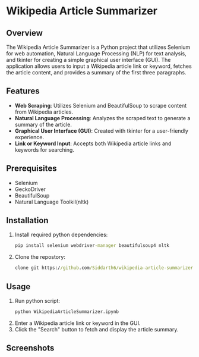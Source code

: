 # Wikipedia Article Summarizer
## Overview
The Wikipedia Article Summarizer is a Python project that utilizes Selenium for web automation, Natural Language Processing (NLP) for text analysis, and tkinter for creating a simple graphical user interface (GUI). The application allows users to input a Wikipedia article link or keyword, fetches the article content, and provides a summary of the first three paragraphs.

## Features
- **Web Scraping**: Utilizes Selenium and BeautifulSoup to scrape content from Wikipedia articles.
- **Natural Language Processing**: Analyzes the scraped text to generate a summary of the article.
- **Graphical User Interface (GUI)**: Created with tkinter for a user-friendly experience.
- **Link or Keyword Input**: Accepts both Wikipedia article links and keywords for searching.

## Prerequisites
- Selenium
- GeckoDriver
- BeautifulSoup
- Natural Language Toolkil(nltk)

## Installation
1. Install required python dependencies:
   ``` cmd
   pip install selenium webdriver-manager beautifulsoup4 nltk
   ```
2. Clone the repostory:
   ``` cmd
   clone git https://github.com/Siddarth6/wikipedia-article-summarizer.git
   ```

## Usage
1. Run python script:
   ``` cmd
   python WikipediaArticleSummarizer.ipynb
   ```
2. Enter a Wikipedia article link or keyword in the GUI.
3. Click the "Search" button to fetch and display the article summary.

## Screenshots



   
